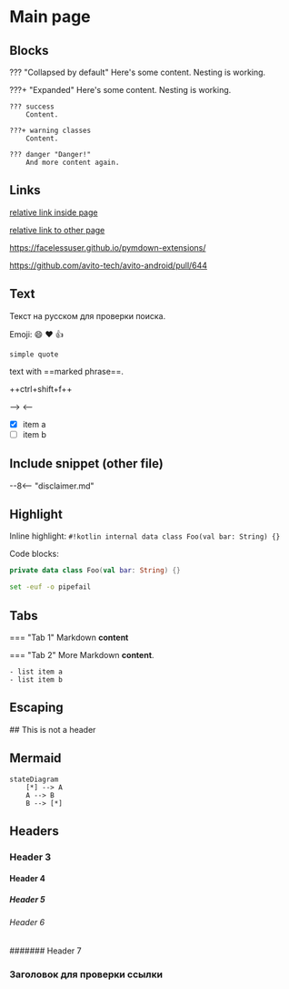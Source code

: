 # Main page

## Blocks

??? "Collapsed by default"
    Here's some content. Nesting is working.  

???+ "Expanded"
    Here's some content. Nesting is working. 
    
    ??? success
        Content.
    
    ???+ warning classes
        Content.
       
    ??? danger "Danger!"
        And more content again.

## Links

[relative link inside page](#заголовок-для-проверки-ссылки)        

[relative link to other page](contributing/documentation#header)

https://facelessuser.github.io/pymdown-extensions/

https://github.com/avito-tech/avito-android/pull/644

## Text

Текст на русском для проверки поиска.

Emoji: :smile: :heart: :thumbsup:

    simple quote
    
text with ==marked phrase==.

++ctrl+shift+f++

--> <--

+ [x] item a
+ [ ] item b

## Include snippet (other file)

--8<-- "disclaimer.md"

## Highlight

Inline highlight: `#!kotlin internal data class Foo(val bar: String) {}`

Code blocks:

```kotlin
private data class Foo(val bar: String) {}
```

```sh
set -euf -o pipefail
```

## Tabs

=== "Tab 1"
    Markdown **content**

=== "Tab 2"
    More Markdown **content**.

    - list item a
    - list item b

## Escaping

\#\# This is not a header

## Mermaid

```mermaid
stateDiagram
    [*] --> A
    A --> B
    B --> [*]
```

## Headers

### Header 3

#### Header 4

##### Header 5

###### Header 6

####### Header 7

### Заголовок для проверки ссылки